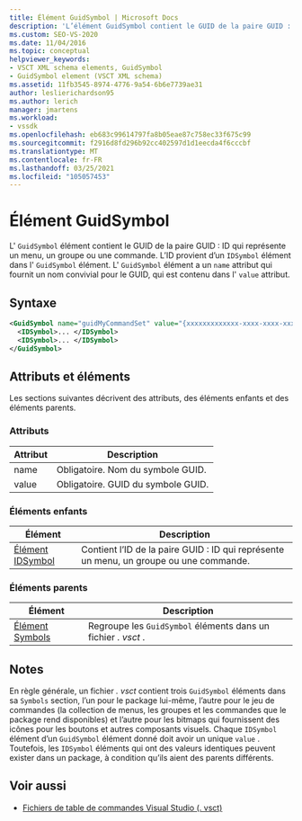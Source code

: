 ```yaml
---
title: Élément GuidSymbol | Microsoft Docs
description: 'L’élément GuidSymbol contient le GUID de la paire GUID : ID qui représente un menu, un groupe ou une commande.'
ms.custom: SEO-VS-2020
ms.date: 11/04/2016
ms.topic: conceptual
helpviewer_keywords:
- VSCT XML schema elements, GuidSymbol
- GuidSymbol element (VSCT XML schema)
ms.assetid: 11fb3545-8974-4776-9a54-6b6e7739ae31
author: leslierichardson95
ms.author: lerich
manager: jmartens
ms.workload:
- vssdk
ms.openlocfilehash: eb683c99614797fa8b05eae87c758ec33f675c99
ms.sourcegitcommit: f2916d8fd296b92cc402597d1d1eecda4f6cccbf
ms.translationtype: MT
ms.contentlocale: fr-FR
ms.lasthandoff: 03/25/2021
ms.locfileid: "105057453"
---
```

# <a name="guidsymbol-element"></a>Élément GuidSymbol
L' `GuidSymbol` élément contient le GUID de la paire GUID : ID qui représente un menu, un groupe ou une commande. L’ID provient d’un `IDSymbol` élément dans l' `GuidSymbol` élément. L' `GuidSymbol` élément a un `name` attribut qui fournit un nom convivial pour le GUID, qui est contenu dans l' `value` attribut.

## <a name="syntax"></a>Syntaxe

```xml
<GuidSymbol name="guidMyCommandSet" value="{xxxxxxxxxxxxx-xxxx-xxxx-xxxxxxxxxxxx}">
  <IDSymbol>... </IDSymbol>
  <IDSymbol>... </IDSymbol>
</GuidSymbol>
```

## <a name="attributes-and-elements"></a>Attributs et éléments
 Les sections suivantes décrivent des attributs, des éléments enfants et des éléments parents.

### <a name="attributes"></a>Attributs

|Attribut|Description|
|---------------|-----------------|
|name|Obligatoire. Nom du symbole GUID.|
|value|Obligatoire. GUID du symbole GUID.|

### <a name="child-elements"></a>Éléments enfants

|Élément|Description|
|-------------|-----------------|
|[Élément IDSymbol](../extensibility/idsymbol-element.md)|Contient l’ID de la paire GUID : ID qui représente un menu, un groupe ou une commande.|

### <a name="parent-elements"></a>Éléments parents

|Élément|Description|
|-------------|-----------------|
|[Élément Symbols](../extensibility/symbols-element.md)|Regroupe les `GuidSymbol` éléments dans un fichier *. vsct* .|

## <a name="remarks"></a>Notes
 En règle générale, un fichier *. vsct* contient trois `GuidSymbol` éléments dans sa `Symbols` section, l’un pour le package lui-même, l’autre pour le jeu de commandes (la collection de menus, les groupes et les commandes que le package rend disponibles) et l’autre pour les bitmaps qui fournissent des icônes pour les boutons et autres composants visuels. Chaque `IDSymbol` élément d’un `GuidSymbol` élément donné doit avoir un unique `value` . Toutefois, les `IDSymbol` éléments qui ont des valeurs identiques peuvent exister dans un package, à condition qu’ils aient des parents différents.

## <a name="see-also"></a>Voir aussi
- [Fichiers de table de commandes Visual Studio (. vsct)](../extensibility/internals/visual-studio-command-table-dot-vsct-files.md)

